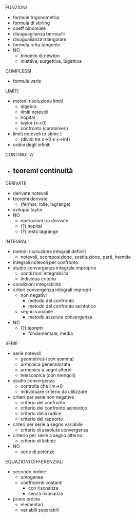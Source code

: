FUNZIONI
- formule trigonometria
- formula di stirling
- coeff binomiale
- disuguaglianza bernoulli
- disugualianza triangolare
- formula retta tangente
- NO
	- binomio di newton
	- iniettiva, surgettiva, bigettiva

COMPLESSI
- formule varie

LIMITI
- metodi risoluzione limiti
	- algebra
	- limiti notevoli
	- hopital
	- taylor (x->0)
	- confronto (carabinieri)
- limiti notevoli (o stime )
	- (dividi tra x->0 e x->inf)
- ordini degli infiniti

CONTINUITA'
- teoremi continuità
	- 

DERIVATE
- derivate notevoli
- teoremi derivate
	- (fermat, rolle, lagrange)
- sviluppi taylor
- NO
	- operazioni tra derivate
	- (?) hopital
	- (?) resto lagrange

INTEGRALI
- metodi risoluzione integrali definiti
	- notevoli, scomposizione, sostituzione, parti, hermite
- integrali notevoli per confronto
- studio convergenza integrale improprio
	- condizioni integrabilità
	- individua criterio
- condizioni integrabilità
- criteri convergenza integrali impropri
	- non negativi
		- metodo del confronto
		- metodo del confronto asintotico
	- segno variabile
		- metodo assoluta convergenza
- NO
	- (?) teoremi
		- fondamentale, media




SERIE
- serie notevoli
	- geometrica (con somma)
	- armonica generalizzata
	- armonica a segni alterni
	- telescopica (con mengoli)
- studio convergenza
	- controlla che lim->0
	- individuare criterio da utilizzare
- criteri per serie non negative
	- criterio del confronto
	- criterio del confronto asintotico
	- criterio della radice
	- criterio del rapporto
- criteri per serie a segno variabile
	- criterio di assoluta convergenza
- criterio per serie a segno alterno
	- criterio di leibniz
- NO
	- serie di potenze


EQUAZIONI DIFFERENZIALI
- secondo ordine
	- omogenee
	- coefficienti costanti
		- con risonanza
		- senza risonanza
- primo ordine
	- elementari
	- variabili separabili
